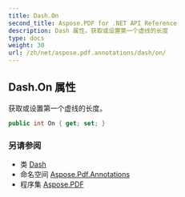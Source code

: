 ```yaml
---
title: Dash.On
second_title: Aspose.PDF for .NET API Reference
description: Dash 属性。获取或设置第一个虚线的长度
type: docs
weight: 30
url: /zh/net/aspose.pdf.annotations/dash/on/
---
```

## Dash.On 属性

获取或设置第一个虚线的长度。

```csharp
public int On { get; set; }
```

### 另请参阅

* 类 [Dash](../)
* 命名空间 [Aspose.Pdf.Annotations](../../../aspose.pdf.annotations/)
* 程序集 [Aspose.PDF](../../../)